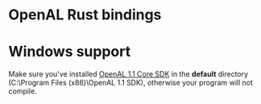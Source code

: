 # OpenAL Rust bindings
# Windows support
Make sure you've installed [OpenAL 1.1 Core SDK](https://www.openal.org/downloads/) in the **default** directory (C:\Program Files (x86)\OpenAL 1.1 SDK), otherwise your program will not compile.
